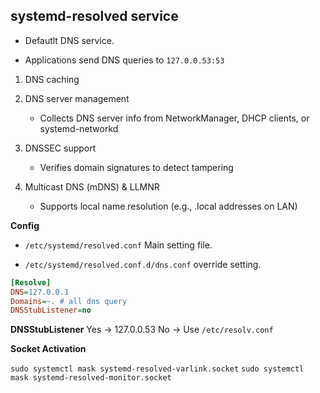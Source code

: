 ## systemd-resolved service

* Defautlt DNS service.

* Applications send DNS queries to `127.0.0.53:53`


1. DNS caching

1. DNS server management

    * Collects DNS server info from NetworkManager, DHCP clients, or systemd-networkd


1. DNSSEC support

    * Verifies domain signatures to detect tampering

1. Multicast DNS (mDNS) & LLMNR

    * Supports local name resolution (e.g., .local addresses on LAN)

**Config**
* `/etc/systemd/resolved.conf` Main setting file.

* `/etc/systemd/resolved.conf.d/dns.conf` override setting.

```ini
[Resolve]
DNS=127.0.0.1
Domains=~. # all dns query
DNSStubListener=no
```

**DNSStubListener**
Yes -> 127.0.0.53
No -> Use `/etc/resolv.conf`


**Socket Activation**

`sudo systemctl mask systemd-resolved-varlink.socket`
`sudo systemctl mask systemd-resolved-monitor.socket`
